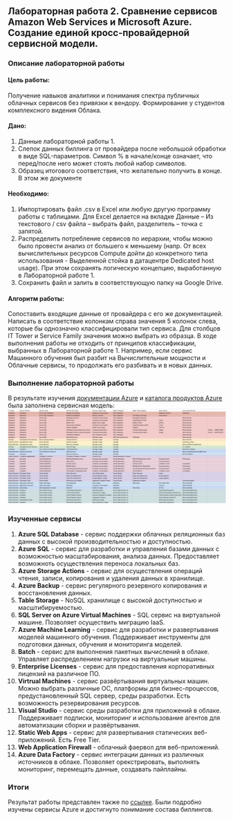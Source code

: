 ## Лабораторная работа 2. Сравнение сервисов Amazon Web Services и Microsoft Azure. Создание единой кросс-провайдерной сервисной модели.

### Описание лабораторной работы
#### Цель работы: 
Получение навыков аналитики и понимания спектра публичных облачных сервисов без привязки к вендору. Формирование у студентов комплексного видения Облака. 

#### Дано: 

1. Данные лабораторной работы 1.
2. Слепок данных биллинга от провайдера после небольшой обработки в виде SQL-параметров. Символ % в начале/конце означает, что перед/после него может стоять любой набор символов.
3. Образец итогового соответствия, что желательно получить в конце. В этом же документе  

#### Необходимо: 

1. Импортировать файл .csv в Excel или любую другую программу работы с таблицами. Для Excel делается на вкладке Данные – Из текстового / csv файла – выбрать файл, разделитель – точка с запятой.
2. Распределить потребление сервисов по иерархии, чтобы можно было провести анализ от большего к меньшему (напр. От всех вычислительных ресурсов Compute дойти до конкретного типа использования - Выделенной стойка в датацентре Dedicated host usage). При этом сохранять логическую концепцию, выработанную в Лабораторной работе 1.
3. Сохранить файл и залить в соответствующую папку на Google Drive.

#### Алгоритм работы: 
Сопоставить входящие данные от провайдера с его же документацией. Написать в соответствие колонкам справа значения 5 колонок слева, которые бы однозначно классифицировали тип сервиса. Для столбцов IT Tower и Service Family значения можно выбрать из образца. В ходе выполнения работы не отходить от принципов классификации, выбранных в Лабораторной работе 1. Например, если сервис Машинного обучения был разбит на Вычислительные мощности и Облачные сервисы, то продолжать его разбивать и в новых данных.
### Выполнение лабораторной работы
В результате изучения [документации Azure](https://learn.microsoft.com/en-us/azure/?product=popular) и [каталога продуктов Azure](https://azure.microsoft.com/en-us/products#ai-machine-learning) была заполнена сервисная модель:
![](img/Pasted%20image%2020241215194052.png)
### Изученные сервисы
1. **Azure SQL Database** - сервис поддержки облачных реляционных баз данных с высокой производительностью и доступностью.
2. **Azure SQL** - сервис для разработки и управления базами данных с возможностью масштабирования, анализа данных. Предоставляет возможноть осуществления переноса локальных баз.
4. **Azure Storage Actions** - сервис для осуществления операций чтения, записи, копирования и удаления данных в хранилище.
5. **Azure Backup** - сервис регулярного резервного копирования и восстановления данных.
6. **Table Storage** - NoSQL хранилище с высокой доступностью и масштибируемостью.
7. **SQL Server on Azure Virtual Machines** - SQL сервис на виртуальной машине. Позволяет осуществить миграцию IaaS.
8. **Azure Machine Learning** - сервис для разработки и развертывания моделей машинного обучения. Поддерживает инструменты для подготовки данных, обучения и мониторинга моделей.
9. **Batch** - сервис для выполнения пакетных вычислений в облаке. Управляет распределением нагрузки на виртуальные машины.
10. **Enterprise Licenses** - сервис для предоставления корпоративных лицензий на различное ПО.
11. **Virtrual Machines** - сервис развёртывания виртуальных машин. Можно выбрать различные ОС, платформы для бизнес-процессов, предустановленный SQL сервер, среды разработки. Есть возможность резервирования ресурсов.
12. **Visual Studio** - сервис среды разработки для приложений в облаке. Поддерживает подписки, мониторинг и использование агентов для автоматизации сборки и развёртывания.
13. **Static Web Apps** - сервис для развертывания статических веб-приложений. Есть Free Tier.
14. **Web Application Firewall** - облачный фаервол для веб-приложений. 
15. **Azure Data Factory** - сервис интеграции данных из различных источников в облаке. Позволяет орекстрировать, выполнять мониторинг, перемещать данные, создавать пайплайны.
### Итоги
Результат работы представлен также по [ссылке](https://docs.google.com/spreadsheets/d/1ddA__htxlL2hYicH3dg_m6neudkiqCE-NJ9ONB7xy50/edit?usp=sharing). Были подробно изучены сервисы Azure и достигнуто понимание состава биллингов. 
